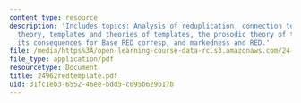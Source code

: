 ```yaml
---
content_type: resource
description: 'Includes topics: Analysis of reduplication, connection to correspondence
  theory, templates and theories of templates, the prosodic theory of templates and
  its consequences for Base RED corresp, and markedness and RED.'
file: /media/https%3A/open-learning-course-data-rc.s3.amazonaws.com/24-962-advanced-phonology-spring-2005/31fc1eb3655246eebdd5c095b629b17b_24962redtemplate.pdf
file_type: application/pdf
resourcetype: Document
title: 24962redtemplate.pdf
uid: 31fc1eb3-6552-46ee-bdd5-c095b629b17b
---
```

